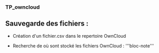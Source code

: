 ### TP_owncloud

## Sauvegarde des fichiers :

- Création d'un fichier.csv dans le repertoire OwnCloud

- Recherche de où sont stocké les fichiers OwnCloud :
'''bloc-note'''




